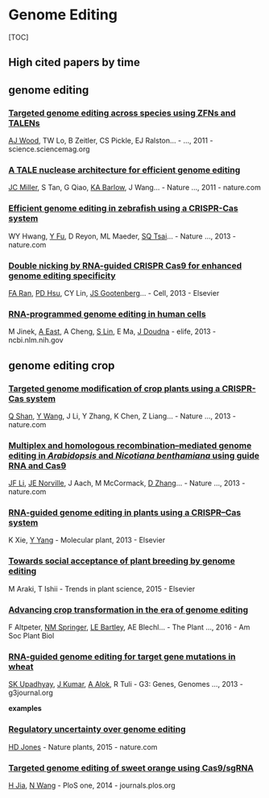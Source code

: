 # Genome Editing 

[TOC]





## High cited papers by time

## genome editing

### [Targeted **genome editing** across species using ZFNs and TALENs](http://science.sciencemag.org/content/333/6040/307.short)

[AJ Wood](https://scholar.google.com/citations?user=LL-4dkMAAAAJ&hl=en&oi=sra), TW Lo, B Zeitler, CS Pickle, EJ Ralston… - …, 2011 - science.sciencemag.org



### [A TALE nuclease architecture for efficient **genome editing**](https://www.nature.com/articles/nbt.1755)

[JC Miller](https://scholar.google.com/citations?user=VYYLUPoAAAAJ&hl=en&oi=sra), S Tan, G Qiao, [KA Barlow](https://scholar.google.com/citations?user=LvOO0UgAAAAJ&hl=en&oi=sra), J Wang… - Nature …, 2011 - nature.com



### [Efficient **genome editing** in zebrafish using a CRISPR-Cas system](https://www.nature.com/articles/nbt.2501)

WY Hwang, [Y Fu](https://scholar.google.com/citations?user=NDKarA0AAAAJ&hl=en&oi=sra), D Reyon, ML Maeder, [SQ Tsai](https://scholar.google.com/citations?user=H1QUoW8AAAAJ&hl=en&oi=sra)… - Nature …, 2013 - nature.com



### [Double nicking by RNA-guided CRISPR Cas9 for enhanced **genome editing** specificity](https://www.sciencedirect.com/science/article/pii/S0092867413010155)

[FA Ran](https://scholar.google.com/citations?user=uUN8v68AAAAJ&hl=en&oi=sra), [PD Hsu](https://scholar.google.com/citations?user=LhnU_joAAAAJ&hl=en&oi=sra), CY Lin, [JS Gootenberg](https://scholar.google.com/citations?user=H7jzYrQAAAAJ&hl=en&oi=sra)… - Cell, 2013 - Elsevier



### [RNA-programmed **genome editing** in human cells](https://www.ncbi.nlm.nih.gov/pmc/articles/PMC3557905/)

M Jinek, [A East](https://scholar.google.com/citations?user=PPqbvvUAAAAJ&hl=en&oi=sra), A Cheng, [S Lin](https://scholar.google.com/citations?user=95-e9ogAAAAJ&hl=en&oi=sra), E Ma, [J Doudna](https://scholar.google.com/citations?user=YO5XSXwAAAAJ&hl=en&oi=sra) - elife, 2013 - ncbi.nlm.nih.gov



## genome editing crop

### [Targeted **genome** modification of **crop** plants using a CRISPR-Cas system](https://www.nature.com/nbt/journal/v31/n8/full/nbt.2650.html)

[Q Shan](https://scholar.google.com/citations?user=1uvVEuwAAAAJ&hl=en&oi=sra), [Y Wang](https://scholar.google.com/citations?user=sZUNRaQAAAAJ&hl=en&oi=sra), J Li, Y Zhang, K Chen, Z Liang… - Nature …, 2013 - nature.com



### [Multiplex and homologous recombination–mediated **genome editing** in *Arabidopsis* and *Nicotiana benthamiana* using guide RNA and Cas9](https://www.nature.com/articles/nbt.2654.pdf?origin=ppub)

[JF Li](https://scholar.google.com/citations?user=F3WNkWgAAAAJ&hl=en&oi=sra), [JE Norville](https://scholar.google.com/citations?user=cxkQdzkAAAAJ&hl=en&oi=sra), J Aach, M McCormack, [D Zhang](https://scholar.google.com/citations?user=cdzVY_QAAAAJ&hl=en&oi=sra)… - Nature …, 2013 - nature.com



### [RNA-guided **genome editing** in plants using a CRISPR–Cas system](https://www.sciencedirect.com/science/article/pii/S167420521460277X)

K Xie, [Y Yang](https://scholar.google.com/citations?user=Rgvd2Q8AAAAJ&hl=en&oi=sra) - Molecular plant, 2013 - Elsevier



### [Towards social acceptance of plant breeding by **genome editing**](https://www.sciencedirect.com/science/article/pii/S1360138515000291)

M Araki, T Ishii - Trends in plant science, 2015 - Elsevier



### [Advancing **crop** transformation in the era of **genome editing**](http://www.plantcell.org/content/28/7/1510.short)

F Altpeter, [NM Springer](https://scholar.google.com/citations?user=11RguYAAAAAJ&hl=en&oi=sra), [LE Bartley](https://scholar.google.com/citations?user=ymob_vsAAAAJ&hl=en&oi=sra), AE Blechl… - The Plant …, 2016 - Am Soc Plant Biol



### [RNA-guided **genome editing** for target gene mutations in wheat](http://www.g3journal.org/user/logout?current=node/459595)

[SK Upadhyay](https://scholar.google.com/citations?user=Wpt8dG0AAAAJ&hl=en&oi=sra), [J Kumar](https://scholar.google.com/citations?user=blaTkqkAAAAJ&hl=en&oi=sra), [A Alok](https://scholar.google.com/citations?user=Xn9kKIQAAAAJ&hl=en&oi=sra), R Tuli - G3: Genes, Genomes …, 2013 - g3journal.org



**examples**

### [Regulatory uncertainty over **genome editing**](https://www.nature.com/articles/nplants201411?beta=false)

[HD Jones](https://scholar.google.com/citations?user=5TXBJPAAAAAJ&hl=en&oi=sra) - Nature plants, 2015 - nature.com

### [Targeted **genome editing** of sweet orange using Cas9/sgRNA](http://journals.plos.org/plosone/article?id=10.1371/journal.pone.0093806)

[H Jia](https://scholar.google.com/citations?user=slY1BF4AAAAJ&hl=en&oi=sra), [N Wang](https://scholar.google.com/citations?user=Owf0xG8AAAAJ&hl=en&oi=sra) - PloS one, 2014 - journals.plos.org



